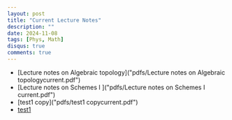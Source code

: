 ```yaml
---
layout: post
title: "Current Lecture Notes"
description: ""
date: 2024-11-08
tags: [Phys, Math]
disqus: true
comments: true
--- 
```

<!--more-->
+ [Lecture notes on Algebraic topology]("pdfs/Lecture notes on Algebraic topologycurrent.pdf")
+ [Lecture notes on Schemes I ]("pdfs/Lecture notes on Schemes I current.pdf")
+ [test1 copy]("pdfs/test1 copycurrent.pdf")
+ [test1]("pdfs/test1current.pdf")

